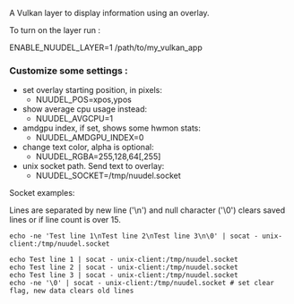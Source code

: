 A Vulkan layer to display information using an overlay.

To turn on the layer run :

ENABLE_NUUDEL_LAYER=1 /path/to/my_vulkan_app

### Customize some settings :

* set overlay starting position, in pixels:
  - NUUDEL_POS=xpos,ypos
* show average cpu usage instead:
  - NUUDEL_AVGCPU=1
* amdgpu index, if set, shows some hwmon stats:
  - NUUDEL_AMDGPU_INDEX=0
* change text color, alpha is optional:
  - NUUDEL_RGBA=255,128,64[,255]
* unix socket path. Send text to overlay:
  - NUUDEL_SOCKET=/tmp/nuudel.socket

Socket examples:


Lines are separated by new line ('\n') and null character ('\0') clears saved lines or if line count is over 15.
 
```
echo -ne 'Test line 1\nTest line 2\nTest line 3\n\0' | socat - unix-client:/tmp/nuudel.socket
```

```
echo Test line 1 | socat - unix-client:/tmp/nuudel.socket
echo Test line 2 | socat - unix-client:/tmp/nuudel.socket
echo Test line 3 | socat - unix-client:/tmp/nuudel.socket
echo -ne '\0' | socat - unix-client:/tmp/nuudel.socket # set clear flag, new data clears old lines
```

